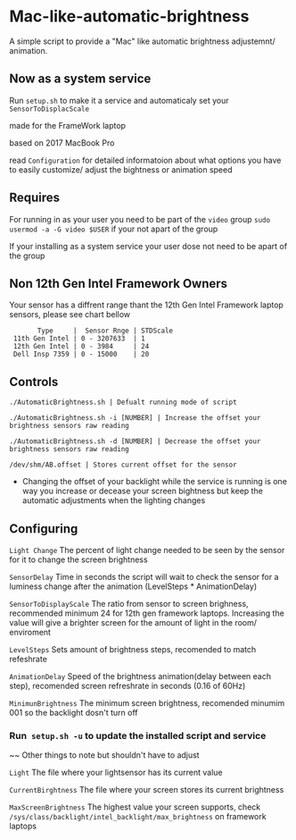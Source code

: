 # Mac-like-automatic-brightness
A simple script to provide a "Mac" like automatic brightness adjustemnt/ animation. 
## Now as a system service 
Run ```setup.sh``` to make it a service and automaticaly set your ```SensorToDisplacScale```

made for the FrameWork laptop

based on 2017 MacBook Pro

read ```Configuration``` for detailed informatoion about what options you have to easily  customize/ adjust the bightness or animation speed

## Requires 
For running in as your user you need to be part of the ```video``` group 
```sudo usermod -a -G video $USER``` if your not apart of the group

If your installing as a system service your user dose not need to be apart of the group

## Non 12th Gen Intel Framework Owners
Your sensor has a diffrent range thant the 12th Gen Intel Framework laptop sensors, please see chart bellow


           Type     |  Sensor Rnge | STDScale
     11th Gen Intel | 0 - 3207633  | 1
     12th Gen Intel | 0 - 3984     | 24
     Dell Insp 7359 | 0 - 15000    | 20 

## Controls
```./AutomaticBrightness.sh | Defualt running mode of script```

```./AutomaticBrightness.sh -i [NUMBER] | Increase the offset your brightness sensors raw reading ```

```./AutomaticBrightness.sh -d [NUMBER] | Decrease the offset your brightness sensors raw reading ```

```/dev/shm/AB.offset | Stores current offset for the sensor```

* Changing the offset of your backlight while the service is running is one way you increase or decease your screen bightness but keep the automatic adjustments when the lighting changes 



## Configuring
```Light Change``` The percent of light change needed to be seen by the sensor for it to change the screen brightness

```SensorDelay``` Time in seconds the script will wait to check the sensor for a luminess change after the animation (LevelSteps * AnimationDelay)

```SensorToDisplayScale``` The ratio from sensor to screen brighness, recommended minimum 24  for 12th gen framework laptops. Increasing the value will give a brighter screen for the amount of light in the room/ enviroment

```LevelSteps```  Sets amount of brightness steps, recomended to match refeshrate

```AnimationDelay```  Speed of the brightness animation(delay between each step), recomended screen refreshrate in seconds (0.16 of 60Hz)

```MinimunBrightness``` The minimum screen brightness, recomended minumim 001 so the backlight dosn't turn off

### Run``` setup.sh -u``` to update the installed script and service

~~ Other things to note but shouldn't have to adjust

```Light```  The file where your lightsensor has its current value

```CurrentBirghtness```  The file where your screen stores its current brightness 

```MaxScreenBrightness``` The highest value your screen supports, check ```/sys/class/backlight/intel_backlight/max_brightness``` on framework laptops
